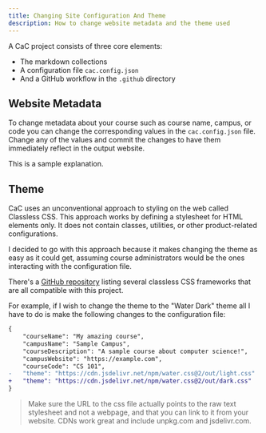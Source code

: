 ```yaml
---
title: Changing Site Configuration And Theme
description: How to change website metadata and the theme used
---
```


A CaC project consists of three core elements:

- The markdown collections
- A configuration file `cac.config.json`
- And a GitHub workflow in the `.github` directory

## Website Metadata

To change metadata about your course such as course name, campus, or code you
can change the corresponding values in the `cac.config.json` file. Change any of
the values and commit the changes to have them immediately reflect in the output
website.

This is a sample explanation.

## Theme

CaC uses an unconventional approach to styling on the web called Classless CSS.
This approach works by defining a stylesheet for HTML elements only. It does not
contain classes, utilities, or other product-related configurations.

I decided to go with this approach because it makes changing the theme as easy
as it could get, assuming course administrators would be the ones interacting
with the configuration file.

There's a [GitHub repository] listing several classless CSS frameworks that are
all compatible with this project.

For example, if I wish to change the theme to the "Water Dark" theme all
I have to do is make the following changes to the configuration file:

```diff
{
	"courseName": "My amazing course",
	"campusName": "Sample Campus",
	"courseDescription": "A sample course about computer science!",
	"campusWebsite": "https://example.com",
	"courseCode": "CS 101",
- 	"theme": "https://cdn.jsdelivr.net/npm/water.css@2/out/light.css"
+ 	"theme": "https://cdn.jsdelivr.net/npm/water.css@2/out/dark.css"
}
```

> Make sure the URL to the css file actually points to the raw text stylesheet
> and not a webpage, and that you can link to it from your website. CDNs work
> great and include unpkg.com and jsdelivr.com.

[github repository]: https://github.com/dbohdan/classless-css
